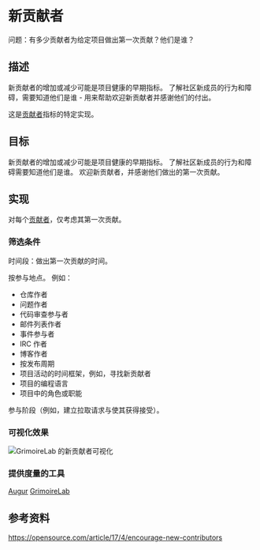 # 新贡献者

问题：有多少贡献者为给定项目做出第一次贡献？他们是谁？

## 描述
新贡献者的增加或减少可能是项目健康的早期指标。 了解社区新成员的行为和障碍，需要知道他们是谁 - 用来帮助欢迎新贡献者并感谢他们的付出。

这是[贡献者](https://chaoss.community/metric-contributors/)指标的特定实现。


## 目标
新贡献者的增加或减少可能是项目健康的早期指标。 了解社区新成员的行为和障碍需要知道他们是谁。 欢迎新贡献者，并感谢他们做出的第一次贡献。


## 实现
对每个[贡献者](https://chaoss.community/metric-contributors/)，仅考虑其第一次贡献。


### 筛选条件
时间段：做出第一次贡献的时间。

按参与地点。 例如：
* 仓库作者
* 问题作者
* 代码审查参与者
* 邮件列表作者
* 事件参与者
* IRC 作者
* 博客作者
* 按发布周期
* 项目活动的时间框架，例如，寻找新贡献者
* 项目的编程语言
* 项目中的角色或职能

参与阶段（例如，建立拉取请求与使其获得接受）。


### 可视化效果

![GrimoireLab 的新贡献者可视化](images/new-contributors_1.png)

### 提供度量的工具
[Augur](http://augur.osshealth.io/api_docs/#api-Evolution-New_Contributors_Repo_) [GrimoireLab](https://chaoss.github.io/grimoirelab-sigils/panels/git-demographics/)


## 参考资料
https://opensource.com/article/17/4/encourage-new-contributors
